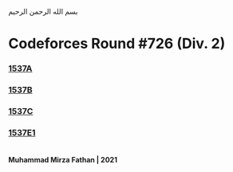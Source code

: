بسم الله الرحمن الرحيم
<br />
# Codeforces Round #726 (Div. 2)
### [1537A](https://codeforces.com/problemset/problem/1537/A)
### [1537B](https://codeforces.com/problemset/problem/1537/B)
### [1537C](https://codeforces.com/problemset/problem/1537/C)
### [1537E1](https://codeforces.com/problemset/problem/1537/E1) <br/><br/>
**Muhammad Mirza Fathan | 2021**
